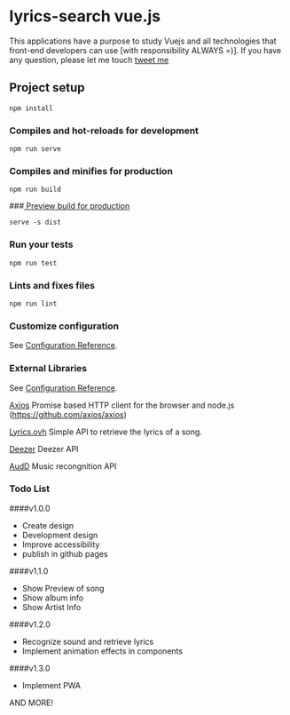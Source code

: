 # lyrics-search vue.js

This applications have a purpose to study Vuejs and all technologies that front-end developers can use [with responsibility ALWAYS =)].
If you have any question, please let me touch [tweet me](https://twitter.com/seuzericardo "twitter")

## Project setup
```
npm install
```

### Compiles and hot-reloads for development
```
npm run serve
```

### Compiles and minifies for production
```
npm run build
```

###[ Preview build for production](https://cli.vuejs.org/guide/deployment.html#general-guidelines " Preview build for production")
```
serve -s dist
```

### Run your tests
```
npm run test
```

### Lints and fixes files
```
npm run lint
```

### Customize configuration
See [Configuration Reference](https://cli.vuejs.org/config/).

### External Libraries
See [Configuration Reference](https://cli.vuejs.org/config/).

[Axios](https://github.com/axios/axios)
Promise based HTTP client for the browser and node.js (https://github.com/axios/axios)

[Lyrics.ovh](https://lyricsovh.docs.apiary.io/#)
Simple API to retrieve the lyrics of a song.

[Deezer](https://developers.deezer.com/api)
Deezer API

[AudD](https://docs.audd.io/)
Music recongnition API

### Todo List

####v1.0.0
- Create design
- Development design
- Improve accessibility
- publish in github pages

####v1.1.0
- Show Preview of song
- Show album info
- Show Artist Info

####v1.2.0
- Recognize sound and retrieve lyrics
- Implement animation effects in components

####v1.3.0
- Implement PWA

AND MORE!